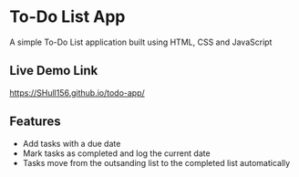 # To-Do List App
A simple To-Do List application built using HTML, CSS and JavaScript

## Live Demo Link
https://SHull156.github.io/todo-app/

## Features
- Add tasks with a due date
- Mark tasks as completed and log the current date
- Tasks move from the outsanding list to the completed list automatically

